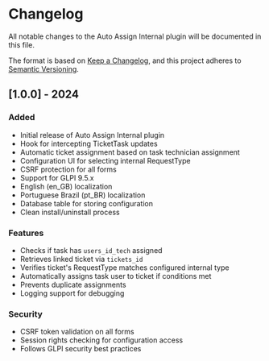 # Changelog

All notable changes to the Auto Assign Internal plugin will be documented in this file.

The format is based on [Keep a Changelog](https://keepachangelog.com/en/1.0.0/),
and this project adheres to [Semantic Versioning](https://semver.org/spec/v2.0.0.html).

## [1.0.0] - 2024

### Added
- Initial release of Auto Assign Internal plugin
- Hook for intercepting TicketTask updates
- Automatic ticket assignment based on task technician assignment
- Configuration UI for selecting internal RequestType
- CSRF protection for all forms
- Support for GLPI 9.5.x
- English (en_GB) localization
- Portuguese Brazil (pt_BR) localization
- Database table for storing configuration
- Clean install/uninstall process

### Features
- Checks if task has `users_id_tech` assigned
- Retrieves linked ticket via `tickets_id`
- Verifies ticket's RequestType matches configured internal type
- Automatically assigns task user to ticket if conditions met
- Prevents duplicate assignments
- Logging support for debugging

### Security
- CSRF token validation on all forms
- Session rights checking for configuration access
- Follows GLPI security best practices
